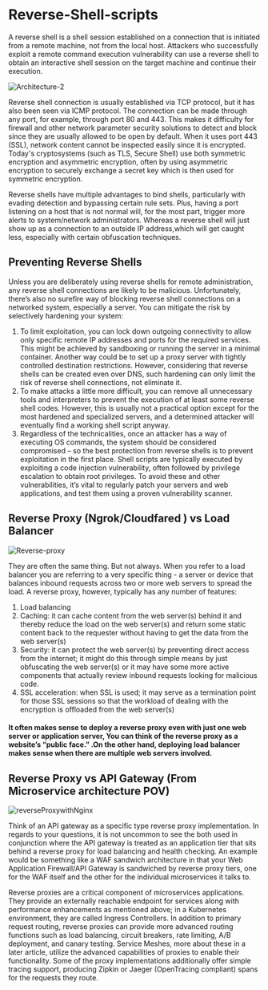 # Reverse-Shell-scripts
A reverse shell is a shell session established on a connection that is initiated from a remote machine, not from the local host. Attackers who successfully exploit a remote command execution vulnerability can use a reverse shell to obtain an interactive shell session on the target machine and continue their execution.


![Architecture-2](https://user-images.githubusercontent.com/13198518/138933225-e9160bd6-5c99-476b-bcf0-36c705abbc38.png)

Reverse shell connection is usually established via TCP
protocol, but it has also been seen via ICMP protocol. The
connection can be made through any port, for example,
through port 80 and 443. This makes it difficulty for
firewall and other network parameter security solutions
to detect and block since they are usually allowed to be
open by default. When it uses port 443 (SSL), network
content cannot be inspected easily since it is encrypted. 
Today's cryptosystems (such as TLS, Secure Shell) use both symmetric encryption and asymmetric encryption, often by using asymmetric encryption to securely exchange a secret key which is then used for symmetric encryption.

Reverse shells have multiple advantages to bind shells, particularly with evading detection and bypassing certain rule sets. Plus, having a port listening on a host that is not normal will, for the most part, trigger more alerts to system/network administrators. Whereas a reverse shell will just show up as a connection to an outside IP address,which will get caught less, especially with certain obfuscation techniques.

## Preventing Reverse Shells ##
Unless you are deliberately using reverse shells for remote administration, any reverse shell connections are likely to be malicious. Unfortunately, there’s also no surefire way of blocking reverse shell connections on a networked system, especially a server. You can mitigate the risk by selectively hardening your system:

1. To limit exploitation, you can lock down outgoing connectivity to allow only specific remote IP addresses and ports for the required services. This might be achieved by sandboxing or running the server in a minimal container. Another way could be to set up a proxy server with tightly controlled destination restrictions. However, considering that reverse shells can be created even over DNS, such hardening can only limit the risk of reverse shell connections, not eliminate it. 
2. To make attacks a little more difficult, you can remove all unnecessary tools and interpreters to prevent the execution of at least some reverse shell codes. However, this is usually not a practical option except for the most hardened and specialized servers, and a determined attacker will eventually find a working shell script anyway.
3. Regardless of the technicalities, once an attacker has a way of executing OS commands, the system should be considered compromised – so the best protection from reverse shells is to prevent exploitation in the first place. Shell scripts are typically executed by exploiting a code injection vulnerability, often followed by privilege escalation to obtain root privileges. To avoid these and other vulnerabilities, it’s vital to regularly patch your servers and web applications, and test them using a proven vulnerability scanner.

## Reverse Proxy (Ngrok/Cloudfared ) vs Load Balancer ##

![Reverse-proxy](https://user-images.githubusercontent.com/13198518/139104316-d25645d5-df26-49f8-b040-b8b8a1248b83.png)

They are often the same thing. But not always. When you refer to a load balancer you are referring to a very specific thing - a server or device that balances inbound requests across two or more web servers to spread the load. A reverse proxy, however, typically has any number of features:

1. Load balancing
2. Caching: it can cache content from the web server(s) behind it and thereby reduce the load on the web server(s) and return some static content back to the requester without having to get the data from the web server(s)
3. Security: it can protect the web server(s) by preventing direct access from the internet; it might do this through simple means by just obfuscating the web server(s) or it may have some more active components that actually review inbound requests looking for malicious code.
4. SSL acceleration: when SSL is used; it may serve as a termination point for those SSL sessions so that the workload of dealing with the encryption is offloaded from the web server(s)
#### It often makes sense to deploy a reverse proxy even with just one web server or application server, You can think of the reverse proxy as a website’s “public face.” .On the other hand, deploying load balancer makes sense when there are multiple web servers involved. ####

## Reverse Proxy vs API Gateway (From Microservice architecture POV) ##

![reverseProxywithNginx](https://user-images.githubusercontent.com/13198518/139108513-abe61b7a-bec5-496f-9889-640ed9230df0.png)

Think of an API gateway as a specific type reverse proxy implementation.
In regards to your questions, it is not uncommon to see the both used in conjunction where the API gateway is treated as an application tier that sits behind a reverse proxy for load balancing and health checking. An example would be something like a WAF sandwich architecture in that your Web Application Firewall/API Gateway is sandwiched by reverse proxy tiers, one for the WAF itself and the other for the individual microservices it talks to.

Reverse proxies are a critical component of microservices applications. They provide an externally reachable endpoint for services along with performance enhancements as mentioned above; in a Kubernetes environment, they are called Ingress Controllers. In addition to primary request routing, reverse proxies can provide more advanced routing functions such as load balancing, circuit breakers, rate limiting, A/B deployment, and canary testing. Service Meshes, more about these in a later article, utilize the advanced capabilities of proxies to enable their functionality. Some of the proxy implementations additionally offer simple tracing support, producing Zipkin or Jaeger (OpenTracing compliant) spans for the requests they route.


